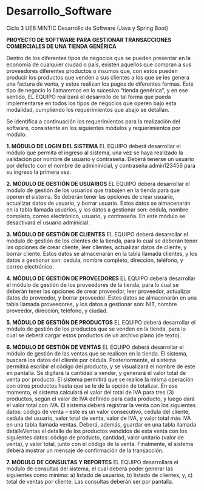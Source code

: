 # Desarrollo_Software
Ciclo 3 UEB MINTIC Desarrollo de Software (Java y Spring Boot)

**PROYECTO DE SOFTWARE PARA GESTIONAR TRANSACCIONES COMERCIALES DE UNA TIENDA GENÉRICA**

Dentro de los diferentes tipos de negocios que se pueden presentar en la economía de cualquier ciudad o país, existen aquellos que compran a sus proveedores diferentes productos o insumos que, con estos pueden producir los productos que venden a sus clientes a los que se les genera una factura de venta, y estos realizan los pagos de diferentes formas. Este tipo de negocio lo llamaremos en lo sucesivo “tienda genérica”, y en ese sentido, EL EQUIPO realizará el desarrollo de tal forma que pueda implementarse en todos los tipos de negocios que operen bajo esta modalidad, cumpliendo los requerimientos que abajo se detallan.

Se identifica a continuación los requerimientos para la realización del software, consistente en los siguientes módulos y requerimientos por módulo:

**1. MÓDULO DE LOGIN DEL SISTEMA**
EL EQUIPO deberá desarrollar el módulo que permita el ingreso al sistema, una vez se haya realizado la validación por nombre de usuario y contraseña. Deberá tenerse un usuario por defecto con el nombre de admininicial, y contraseña admin123456 para su ingreso la primera vez.

**2. MÓDULO DE GESTIÓN DE USUARIOS**
EL EQUIPO deberá desarrollar el módulo de gestión de los usuarios que trabajen en la tienda para que operen el sistema. Se deberán tener las opciones de crear usuario, actualizar datos de usuario, y borrar usuario. Estos datos se almacenarán en la tabla llamada usuarios, y los datos a gestionar son: cedula, nombre completo, correo electrónico, usuario, y contraseña. En este módulo se desactivará el usuario adminicial.

**3. MÓDULO DE GESTIÓN DE CLIENTES**
EL EQUIPO deberá desarrollar el módulo de gestión de los clientes de la tienda, para lo cual se deberán tener las opciones de crear cliente, leer clientes, actualizar datos de cliente, y borrar cliente. Estos datos se almacenarán en la tabla llamada clientes, y los datos a gestionar son: cedula, nombre completo, dirección, teléfono, y correo electrónico.

**4. MÓDULO DE GESTIÓN DE PROVEEDORES**
EL EQUIPO deberá desarrollar el módulo de gestión de los proveedores de la tienda, para lo cual se deberán tener las opciones de crear proveedor, leer proveedor, actualizar datos de proveedor, y borrar proveedor. Estos datos se almacenarán en una tabla llamada proveedores, y los datos a gestionar son: NIT, nombre proveedor, dirección, teléfono, y ciudad.

**5. MÓDULO DE GESTIÓN DE PRODUCTOS**
EL EQUIPO deberá desarrollar el módulo de gestión de los productos que se venden en la tienda, para lo cual se deberá cargar estos productos de un archivo plano (de texto).

**6. MÓDULO DE GESTIÓN DE VENTAS**
EL EQUIPO deberá desarrollar el módulo de gestión de las ventas que se realicen en la tienda. El sistema, buscará los datos del cliente por cédula. Posteriormente, el sistema permitirá escribir el código del producto, y se visualizará el nombre de este en pantalla. Se digitará la cantidad a vender, y generará el valor total de venta por producto. El sistema permitirá que se realice la misma operación con otros productos hasta que se le dé la opción de totalizar. En ese momento, el sistema calculará el valor del total de IVA para tres (3) productos, según el valor de IVA definido para cada producto, y luego dará el valor total con IVA.
El sistema deberá registrar la venta con los siguientes datos: código de venta – este es un valor consecutivo, cedula del cliente, cedula del usuario, valor total de venta, valor de IVA, y valor total más IVA en una tabla llamada ventas. Deberá, además, guardar en una tabla llamada detalleVentas el detalle de los productos vendidos de esta venta con los siguientes datos: código de producto, cantidad, valor unitario (valor de venta), y valor total, junto con el código de la venta. Finalmente, el sistema deberá mostrar un mensaje de confirmación de la transacción.

**7. MÓDULO DE CONSULTAS Y REPORTES**
EL EQUIPO desarrollará el módulo de consultas del sistema, el cual deberá poder generar las siguientes como mínimo: a) listado de usuarios, b) listado de clientes, y, c) total de ventas por cliente. Las consultas deberán ser por pantalla.
